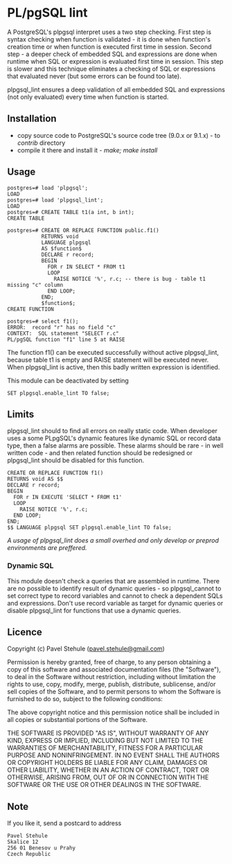 # PL/pgSQL lint

A PostgreSQL's plpgsql interpret uses a two step checking. First step is syntax checking when
function is validated - it is done when function's creation time or when function is executed
first time in session. Second step - a deeper check of embedded SQL and expressions are done 
when runtime when SQL or expression is evaluated first time in session. This step is slower and
this technique eliminates a checking of SQL or expressions that evaluated never (but some errors
can be found too late).

plpgsql_lint ensures a deep validation of all embedded SQL and expressions (not only evaluated)
every time when function is started.


## Installation
 * copy source code to PostgreSQL's source code tree (9.0.x or 9.1.x) - to _contrib_ directory
 * compile it there and install it - _make; make install_

## Usage

    postgres=# load 'plpgsql';
    LOAD
    postgres=# load 'plpgsql_lint';
    LOAD
    postgres=# CREATE TABLE t1(a int, b int);
    CREATE TABLE

    postgres=# CREATE OR REPLACE FUNCTION public.f1()
               RETURNS void
               LANGUAGE plpgsql
               AS $function$
               DECLARE r record;
               BEGIN
                 FOR r IN SELECT * FROM t1
                 LOOP
                   RAISE NOTICE '%', r.c; -- there is bug - table t1 missing "c" column
                 END LOOP;
               END;
               $function$;
    CREATE FUNCTION

    postgres=# select f1();
    ERROR:  record "r" has no field "c"
    CONTEXT:  SQL statement "SELECT r.c"
    PL/pgSQL function "f1" line 5 at RAISE

The function f1() can be executed successfully without active plpgsql_lint, because table t1
is empty and RAISE statement will be executed never. When plpgsql_lint is active, then this
badly written expression is identified.

This module can be deactivated by setting

    SET plpgsql.enable_lint TO false;

## Limits

plpgsql_lint should to find all errors on really static code. When developer uses a some
PLpgSQL's dynamic features like dynamic SQL or record data type, then a false alarms are
possible. These alarms should be rare - in well written code - and then related function
should be redesigned or plpgsql_lint should be disabled for this function.


    CREATE OR REPLACE FUNCTION f1()
    RETURNS void AS $$
    DECLARE r record;
    BEGIN
      FOR r IN EXECUTE 'SELECT * FROM t1'
      LOOP
        RAISE NOTICE '%', r.c;
      END LOOP;
    END;
    $$ LANGUAGE plpgsql SET plpgsql.enable_lint TO false;

_A usage of plpgsql_lint does a small overhed and only develop or preprod environments are preffered._

### Dynamic SQL

This module doesn't check a queries that are assembled in runtime. There are no possible
to identify result of dynamic queries - so plpgsql_cannot to set correct type to record
variables and cannot to check a dependent SQLs and expressions. Don't use record variable
as target for dynamic queries or disable plpgsql_lint for functions that use a dynamic
queries.

## Licence

Copyright (c) Pavel Stehule (pavel.stehule@gmail.com)

 Permission is hereby granted, free of charge, to any person obtaining a copy
 of this software and associated documentation files (the "Software"), to deal
 in the Software without restriction, including without limitation the rights
 to use, copy, modify, merge, publish, distribute, sublicense, and/or sell
 copies of the Software, and to permit persons to whom the Software is
 furnished to do so, subject to the following conditions:

 The above copyright notice and this permission notice shall be included in
 all copies or substantial portions of the Software.

 THE SOFTWARE IS PROVIDED "AS IS", WITHOUT WARRANTY OF ANY KIND, EXPRESS OR
 IMPLIED, INCLUDING BUT NOT LIMITED TO THE WARRANTIES OF MERCHANTABILITY,
 FITNESS FOR A PARTICULAR PURPOSE AND NONINFRINGEMENT. IN NO EVENT SHALL THE
 AUTHORS OR COPYRIGHT HOLDERS BE LIABLE FOR ANY CLAIM, DAMAGES OR OTHER
 LIABILITY, WHETHER IN AN ACTION OF CONTRACT, TORT OR OTHERWISE, ARISING FROM,
 OUT OF OR IN CONNECTION WITH THE SOFTWARE OR THE USE OR OTHER DEALINGS IN
 THE SOFTWARE.

## Note

If you like it, send a postcard to address

    Pavel Stehule
    Skalice 12
    256 01 Benesov u Prahy
    Czech Republic
